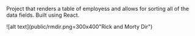 Project that renders a table of employess and allows for sorting all of the data fields.
Built using React.

![alt text](public/rmdir.png=300x400"Rick and Morty Dir")
